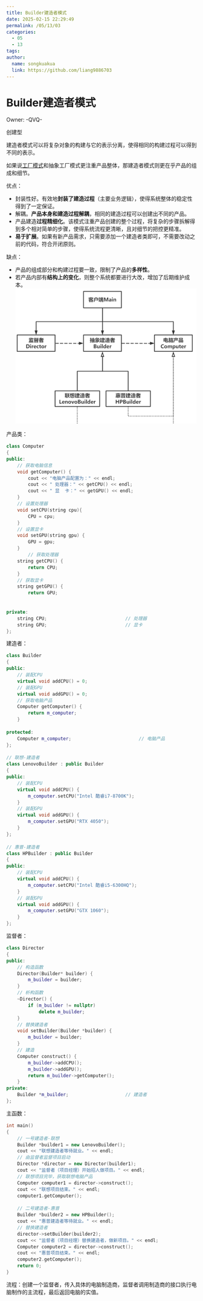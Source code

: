 ```yaml
---
title: Builder建造者模式
date: 2025-02-15 22:29:49
permalink: /05/13/03
categories: 
  - 05
  - 13
tags: 
author:
  name: songkuakua
  link: https://github.com/liang9886703
---
```

# Builder建造者模式

Owner: -QVQ-

创建型

建造者模式可以将复杂对象的构建与它的表示分离，使得相同的构建过程可以得到不同的表示。

如果说[工厂模式](https://so.csdn.net/so/search?q=%E5%B7%A5%E5%8E%82%E6%A8%A1%E5%BC%8F&spm=1001.2101.3001.7020)和抽象工厂模式更注重产品整体，那建造者模式则更在乎产品的组成和细节。

优点：

- 封装性好。有效地**封装了建造过程**（主要业务逻辑），使得系统整体的稳定性得到了一定保证。
- 解耦。**产品本身和建造过程解耦**，相同的建造过程可以创建出不同的产品。
- 产品建造**过程精细化**。该模式注重产品创建的整个过程，将复杂的步骤拆解得到多个相对简单的步骤，使得系统流程更清晰，且对细节的把控更精准。
- **易于扩展**。如果有新产品需求，只需要添加一个建造者类即可，不需要改动之前的代码，符合开闭原则。

缺点：

- 产品的组成部分和构建过程要一致，限制了产品的**多样性**。
- 若产品内部有**结构上的变化**，则整个系统都要进行大改，增加了后期维护成本。
![Untitled](./pic13.png)

产品类：

```cpp
class Computer
{
public:
	// 获取电脑信息
	void getComputer() {
		cout << "电脑产品配置为：" << endl;
		cout << " 处理器：" << getCPU() << endl;
		cout << " 显  卡：" << getGPU() << endl;
	}
	// 设置处理器
	void setCPU(string cpu){
		CPU = cpu;
	}
	// 设置显卡
	void setGPU(string gpu) {
		GPU = gpu;
	}
		// 获取处理器
	string getCPU() {
		return CPU;
	}
	// 获取显卡
	string getGPU() {
		return GPU;
	
 
private:
	string CPU;                             // 处理器
	string GPU;                             // 显卡
};
```

建造者：

```cpp
class Builder
{
public:
	// 装配CPU
	virtual void addCPU() = 0;
	// 装配GPU
	virtual void addGPU() = 0;
	// 获取电脑产品
	Computer getComputer() {
		return m_computer;
	}
 
protected:
	Computer m_computer;                         // 电脑产品
};
 
// 联想-建造者
class LenovoBuilder : public Builder
{
public:
	// 装配CPU
	virtual void addCPU() {
		m_computer.setCPU("Intel 酷睿i7-8700K");
	}
	// 装配GPU
	virtual void addGPU() {
		m_computer.setGPU("RTX 4050");
	}
};
 
// 惠普-建造者
class HPBuilder : public Builder
{
public:
	// 装配CPU
	virtual void addCPU() {
		m_computer.setCPU("Intel 酷睿i5-6300HQ");
	}
	// 装配GPU
	virtual void addGPU() {
		m_computer.setGPU("GTX 1060");
	}
};
```

监督者：

```cpp
class Director
{
public:
	// 构造函数
	Director(Builder* builder) {
		m_builder = builder;
	}
	// 析构函数
	~Director() {
		if (m_builder != nullptr)
			delete m_builder;
	}
	// 替换建造者
	void setBuilder(Builder *builder) {
		m_builder = builder;
	}
	// 建造
	Computer construct() {
		m_builder->addCPU();
		m_builder->addGPU();
		return m_builder->getComputer();
	}
private:
	Builder *m_builder;                     // 建造者
};
```

主函数：

```cpp
int main()
{
	// 一号建造者-联想
	Builder *builder1 = new LenovoBuilder();
	cout << "联想建造者等待就业。" << endl;
	// 由监督者监督项目启动
	Director *director = new Director(builder1);
	cout << "监督者（项目经理）开始招人做项目。" << endl;
	// 联想项目完毕，获取联想电脑产品
	Computer computer1 = director->construct();
	cout << "联想项目结束。" << endl;
	computer1.getComputer();

	// 二号建造者-惠普
	Builder *builder2 = new HPBuilder();
	cout << "惠普建造者等待就业。" << endl;
	// 替换建造者
	director->setBuilder(builder2);
	cout << "监督者（项目经理）替换建造者，做新项目。" << endl;
	Computer computer2 = director->construct();
	cout << "惠普项目结束。" << endl;
	computer2.getComputer();
	return 0;
}
```

流程：创建一个监督者，传入具体的电脑制造商，监督者调用制造商的接口执行电脑制作的主流程，最后返回电脑的实值。
